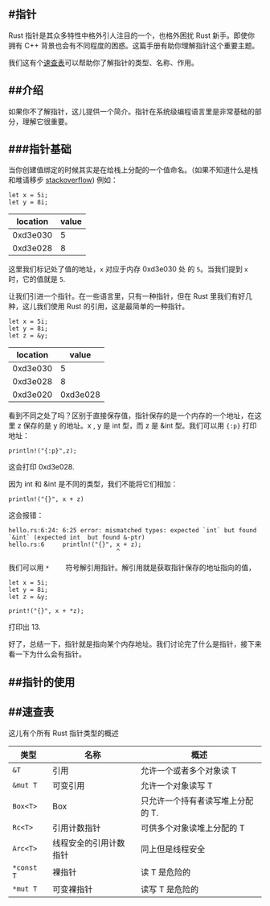 #指针
---

Rust 指针是其众多特性中格外引人注目的一个，也格外困扰 Rust 新手。即使你拥有 C++ 背景也会有不同程度的困惑。这篇手册有助你理解指针这个重要主题。

我们这有个[速查表](http://doc.rust-lang.org/book/pointers.html#cheat-sheet)可以帮助你了解指针的类型、名称、作用。

##介绍
---
如果你不了解指针，这儿提供一个简介。指针在系统级编程语言里是非常基础的部分，理解它很重要。

###指针基础
---
当你创建值绑定的时候其实是在给栈上分配的一个值命名。（如果不知道什么是栈和堆请移步 [stackoverflow](http://stackoverflow.com/questions/79923/what-and-where-are-the-stack-and-heap)) 例如：

	let x = 5i;
	let y = 8i;
	
|  location | value  |
|-----------|--------|
|  0xd3e030 |  5     |
|  0xd3e028 |  8     |

这里我们标记处了值的地址，`x` 对应于内存 0xd3e030 处 的 `5`。当我们提到 `x` 时，它的值就是 `5`.

让我们引进一个指针。在一些语言里，只有一种指针，但在 Rust 里我们有好几种，这儿我们使用 Rust 的引用，这是最简单的一种指针。

	let x = 5i;
	let y = 8i;
	let z = &y;
	
	
|  location | value  |
|-----------|--------|
|  0xd3e030 |  5     |
|  0xd3e028 |  8     |
|  0xd3e020 | 0xd3e028 |

看到不同之处了吗？区别于直接保存值，指针保存的是一个内存的一个地址，在这里 z 保存的是 y 的地址。x , y 是 int 型，而 z 是 &int 型。我们可以用 `{:p}` 打印地址：

	println!("{:p}",z);
	
这会打印 0xd3e028.

因为 int 和 &int 是不同的类型，我们不能将它们相加：

	println!("{}", x + z)
	
这会报错：

	hello.rs:6:24: 6:25 error: mismatched types: expected `int` but found `&int` (expected int 	but found &-ptr)
	hello.rs:6     println!("{}", x + z);
                                  ^
我们可以用 `*	` 符号解引用指针。解引用就是获取指针保存的地址指向的值，

	let x = 5i;
	let y = 8i;
	let z = &y;
	
	print!("{}", x + *z);
	
打印出 13.

好了，总结一下，指针就是指向某个内存地址。我们讨论完了什么是指针，接下来看一下为什么会有指针。



##指针的使用
---

##速查表
---
这儿有个所有 Rust 指针类型的概述

|类型		|名称				|概述 									|
|-----------|-------------------|---------------------------------------|
|`&T`		|引用				|允许一个或者多个对象读 T 					|
|`&mut T`	|可变引用				|允许一个对象读写 T 						|
|`Box<T>`	|Box				|只允许一个持有者读写堆上分配的 T.			|
|`Rc<T>`	|引用计数指针			|可供多个对象读堆上分配的 T 					|
|`Arc<T>`	|线程安全的引用计数指针	|同上但是线程安全							|
|`*const T`	|裸指针				|读 T 是危险的							|
|`*mut T`	|可变裸指针			|读写 T 是危险的							|
